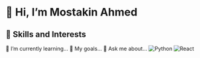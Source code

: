 # 👋 Hi, I’m Mostakin Ahmed
## 🚀 Skills and Interests
🌱 I’m currently learning...
🎯 My goals...
💬 Ask me about...
![Python](https://img.shields.io/badge/python-3.8-blue)
![React](https://img.shields.io/badge/React-18.0-blue)


<!--
**mostakinahmed/mostakinahmed** is a ✨ _special_ ✨ repository because its `README.md` (this file) appears on your GitHub profile.

Here are some ideas to get you started:

- 🔭 I’m currently working on ...
- 🌱 I’m currently learning ...
- 👯 I’m looking to collaborate on ...
- 🤔 I’m looking for help with ...
- 💬 Ask me about ...
- 📫 How to reach me: ...
- 😄 Pronouns: ...
- ⚡ Fun fact: ...
-->
